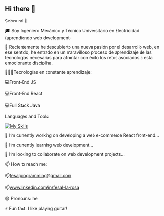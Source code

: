 ## Hi there 👋

Sobre mi 🙈

🎓 Soy Ingeniero Mecánico y Técnico Universitario en Electricidad (aprendiendo web development)

🎥 Recientemente he descubierto una nueva pasión por el desarrollo web, en ese sentido, he entrado en un maravilloso proceso de aprendizaje de las tecnologías necesarias para afrontar con éxito los retos asociados a esta emocionante disciplina.


👨🏻‍💻Tecnologías en constante aprendizaje: 

💻Front-End JS

💻Front-End React

💻Full Stack Java


Languages and Tools:

[![My Skills](https://skillicons.dev/icons?i=js,html,css,react,mysql,git,github,vscode,eclipse,postman)](https://skillicons.dev)


🔭 I’m currently working on developing a web e-commerce React front-end...

🌱 I’m currently learning web development...

👯 I’m looking to collaborate on web development projects...

📫 How to reach me:

📫fesalprogramming@gmail.com

📫www.linkedin.com/in/fesal-la-rosa

😄 Pronouns: he

⚡ Fun fact: I like playing guitar!

